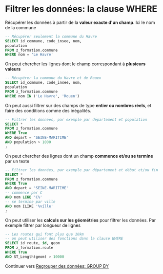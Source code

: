 # Filtrer les données: la clause WHERE

Récupérer les données à partir de la **valeur exacte d'un champ**. Ici le nom de la commune

```sql
-- Récupérer seulement la commune du Havre
SELECT id_commune, code_insee, nom,
population
FROM z_formation.commune
WHERE nom = 'Le Havre'
```

On peut chercher les lignes dont le champ correspondant à **plusieurs valeurs**

```sql
-- Récupérer la commune du Havre et de Rouen
SELECT id_commune, code_insee, nom,
population
FROM z_formation.commune
WHERE nom IN ('Le Havre', 'Rouen')
```

On peut aussi filtrer sur des champs de type **entier ou nombres réels**, et faire des conditions comme des inégalités.

```sql
-- Filtrer les données, par exemple par département et population
SELECT *
FROM z_formation.commune
WHERE True
AND depart = 'SEINE-MARITIME'
AND population > 1000
;
```

On peut chercher des lignes dont un champ **commence et/ou se termine** par un texte

```sql
-- Filtrer les données, par exemple par département et début et/ou fin de nom
SELECT *
FROM z_formation.commune
WHERE True
AND depart = 'SEINE-MARITIME'
-- commence par C
AND nom LIKE 'C%'
-- se termine par ville
AND nom ILIKE '%ville'
;
```

On peut utiliser les **calculs sur les géométries** pour filtrer les données. Par exemple filtrer par longueur de lignes

```sql
-- Les routes qui font plus que 10km
-- on peut utiliser des fonctions dans la clause WHERE
SELECT id_route, id, geom
FROM z_formation.route
WHERE True
AND ST_Length(geom) > 10000
```

Continuer vers [Regrouper des données: GROUP BY](./group_data.md)

